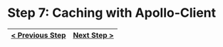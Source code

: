 # Step 7: Caching with Apollo-Client

[//]: # (head-end)




[//]: # (foot-start)

[{]: <helper> (navStep)

| [< Previous Step](https://github.com/Urigo/WhatsApp-Clone-Client-React/tree/master@0.2.0/.tortilla/manuals/views/step6.md) | [Next Step >](https://github.com/Urigo/WhatsApp-Clone-Client-React/tree/master@0.2.0/.tortilla/manuals/views/step8.md) |
|:--------------------------------|--------------------------------:|

[}]: #
